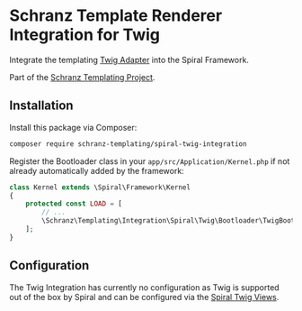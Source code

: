 # Schranz Template Renderer Integration for Twig

Integrate the templating [Twig Adapter](https://github.com/schranz-templating/twig-adapter) 
into the Spiral Framework.

Part of the [Schranz Templating Project](https://github.com/schranz-templating/templating).

## Installation

Install this package via Composer:

```bash
composer require schranz-templating/spiral-twig-integration
```

Register the Bootloader class in your `app/src/Application/Kernel.php` if not already automatically
added by the framework:

```php
class Kernel extends \Spiral\Framework\Kernel
{
    protected const LOAD = [
        // ...
        \Schranz\Templating\Integration\Spiral\Twig\Bootloader\TwigBootloader::class,
    ];
}
```

## Configuration

The Twig Integration has currently no configuration as Twig
is supported out of the box by Spiral and can be configured
via the [Spiral Twig Views](https://spiral.dev/docs/views-twig).
